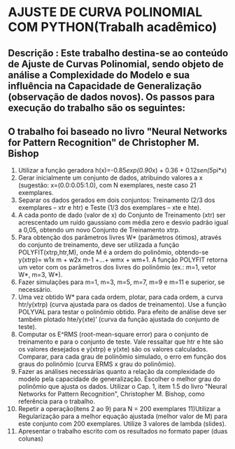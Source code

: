 # AJUSTE DE CURVA POLINOMIAL COM PYTHON(Trabalh acadêmico)

## Descrição : Este trabalho destina-se ao conteúdo de Ajuste de Curvas Polinomial, sendo objeto de análise a Complexidade do Modelo e sua influência na Capacidade de Generalização (observação de dados novos). Os passos para execução do trabalho são os seguintes:

## O trabalho foi baseado no livro "Neural Networks for Pattern Recognition" de Christopher M. Bishop

1) Utilizar a função geradora h(x)=-0.85*exp(0.90*x) + 0.36 + 0.12*sen(5*pi*x)
2) Gerar inicialmente um conjunto de dados, atribuindo valores a x (sugestão: x=(0.0:0.05:1.0),
com N exemplares, neste caso 21 exemplares.
3) Separar os dados gerados em dois conjuntos: Treinamento (2/3 dos exemplares – xtr e htr) e
Teste (1/3 dos exemplares – xte e hte).
4) A cada ponto de dado (valor de x) do Conjunto de Treinamento (xtr) ser acrescentado um
ruído gaussiano com média zero e desvio padrão igual a 0,05, obtendo um novo Conjunto de
Treinamento xtrp.
5) Para obtenção dos parâmetros livres W* (parâmetros ótimos), através do conjunto de
treinamento, deve ser utilizada a função POLYFIT(xtrp,htr,M), onde M é a ordem do
polinômio, obtendo-se y(xtrp)= w1x
m + w2x
m-1 +...+ wmx + wm+1. A função POLYFIT retorna um
vetor com os parâmetros dos livres do polinômio (ex.: m=1, vetor W*<w1 w0>, m=3, W*<w4 w3
w2 w1 w0>).
6) Fazer simulações para m=1, m=3, m=5, m=7, m=9 e m=11 e superior, se necessário.
7) Uma vez obtido W* para cada ordem, plotar, para cada ordem, a curva htr/y(xtrp) (curva
ajustada para os dados de treinamento). Use a função POLYVAL para testar o polinômio
obtido. Para efeito de análise deve ser também plotado hte/y(xte)’ (curva da função ajustada
do conjunto de teste).
8) Computar os E^RMS (root-mean-square error) para o conjunto de treinamento e para o conjunto
de teste. Vale ressaltar que htr e hte são os valores desejados e y(xtrp) e y(xte) são os
valores calculados. Comparar, para cada grau de polinômio simulado, o erro em função dos
graus do polinômio (curva ERMS x grau do polinômio).
9) Fazer as análises necessárias quanto a relação da complexidade do modelo pela capacidade
de generalização. Escolher o melhor grau do polinômio que ajusta os dados. Utilizar o Cap. 1,
item 1.5 do livro "Neural Networks for Pattern Recognition", Christopher M. Bishop, como
referência para o trabalho.
10) Repetir a operação(itens 2 ao 9) para N = 200 exemplares
11)Utilizar a Regularização para a melhor equação ajustada (melhor valor de M) para este
conjunto com 200 exemplares. Utilize 3 valores de lambda (slides).
12) Apresentar o trabalho escrito com os resultados no formato paper (duas colunas)
